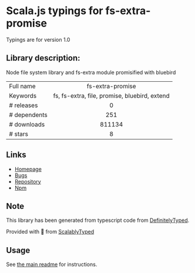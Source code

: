 
# Scala.js typings for fs-extra-promise

Typings are for version 1.0

## Library description:
Node file system library and fs-extra module promisified with bluebird

|                    |                 |
| ------------------ | :-------------: |
| Full name          | fs-extra-promise |
| Keywords           | fs, fs-extra, file, promise, bluebird, extend |
| # releases         | 0 |
| # dependents       | 251 |
| # downloads        | 811134 |
| # stars            | 8 |

## Links
- [Homepage](https://github.com/overlookmotel/fs-extra-promise#readme)
- [Bugs](https://github.com/overlookmotel/fs-extra-promise/issues)
- [Repository](https://github.com/overlookmotel/fs-extra-promise)
- [Npm](https://www.npmjs.com/package/fs-extra-promise)
    


## Note
This library has been generated from typescript code from [DefinitelyTyped](https://definitelytyped.org).

Provided with :purple_heart: from [ScalablyTyped](https://github.com/oyvindberg/ScalablyTyped)

## Usage
See [the main readme](../../readme.md) for instructions.


